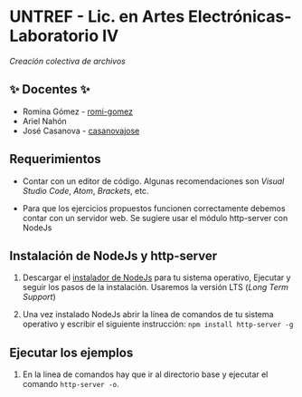 # UNTREF - Lic. en Artes Electrónicas- Laboratorio IV 

*Creación colectiva de archivos* 

## :sparkles: Docentes :sparkles:

* Romina Gómez - [romi-gomez](https://github.com/romi-gomez)
* Ariel Nahón
* José Casanova - [casanovajose](https://github.com/casanovajose)

## Requerimientos

* Contar con un editor de código. Algunas recomendaciones son *Visual Studio Code*, *Atom*, *Brackets*, etc.

* Para que los ejercicios propuestos funcionen correctamente debemos contar con un servidor web. Se sugiere usar el módulo http-server con NodeJs

## Instalación de NodeJs y http-server

1. Descargar el [instalador de NodeJs](https://nodejs.org/es/) para tu sistema operativo, Ejecutar y seguir los pasos de la instalación. Usaremos la versión LTS (*Long Term Support*)

2. Una vez instalado NodeJs abrir la línea de comandos de tu sistema operativo y escribir el siguiente instrucción: ```npm install http-server -g```

## Ejecutar los ejemplos

1. En la linea de comandos hay que ir al directorio base y ejecutar el comando ```http-server -o```.

